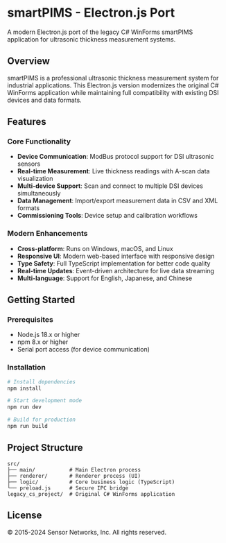 # smartPIMS - Electron.js Port

A modern Electron.js port of the legacy C# WinForms smartPIMS application for ultrasonic thickness measurement systems.

## Overview

smartPIMS is a professional ultrasonic thickness measurement system for industrial applications. This Electron.js version modernizes the original C# WinForms application while maintaining full compatibility with existing DSI devices and data formats.

## Features

### Core Functionality
- **Device Communication**: ModBus protocol support for DSI ultrasonic sensors
- **Real-time Measurement**: Live thickness readings with A-scan data visualization
- **Multi-device Support**: Scan and connect to multiple DSI devices simultaneously
- **Data Management**: Import/export measurement data in CSV and XML formats
- **Commissioning Tools**: Device setup and calibration workflows

### Modern Enhancements
- **Cross-platform**: Runs on Windows, macOS, and Linux
- **Responsive UI**: Modern web-based interface with responsive design
- **Type Safety**: Full TypeScript implementation for better code quality
- **Real-time Updates**: Event-driven architecture for live data streaming
- **Multi-language**: Support for English, Japanese, and Chinese

## Getting Started

### Prerequisites
- Node.js 18.x or higher
- npm 8.x or higher
- Serial port access (for device communication)

### Installation
```bash
# Install dependencies
npm install

# Start development mode
npm run dev

# Build for production
npm run build
```

## Project Structure
```
src/
├── main/           # Main Electron process
├── renderer/       # Renderer process (UI)
├── logic/          # Core business logic (TypeScript)
└── preload.js      # Secure IPC bridge
legacy_cs_project/  # Original C# WinForms application
```

## License

© 2015-2024 Sensor Networks, Inc. All rights reserved.
